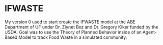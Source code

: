 # IFWASTE
My version 0 used to start create the IFWASTE model at the ABE Department of UF under Dr. Ziynet Boz and Dr. Gregory Kiker funded by the USDA. Goal was to use the Theory of Planned Behavior inside of an Agent-Based Model to track Food Waste in a simulated community.
